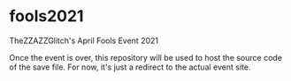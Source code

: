 # fools2021
TheZZAZZGlitch's April Fools Event 2021

Once the event is over, this repository will be used to host the source code of the save file. For now, it's just a redirect to the actual event site.
